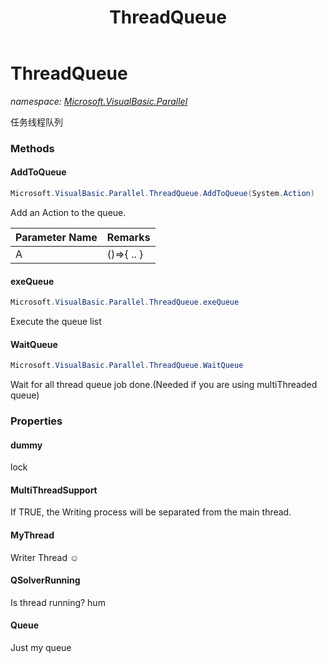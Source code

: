 ﻿---
title: ThreadQueue
---

# ThreadQueue
_namespace: [Microsoft.VisualBasic.Parallel](N-Microsoft.VisualBasic.Parallel.html)_

任务线程队列

### Methods

#### AddToQueue
```csharp
Microsoft.VisualBasic.Parallel.ThreadQueue.AddToQueue(System.Action)
```
Add an Action to the queue.

|Parameter Name|Remarks|
|--------------|-------|
|A|()=>{ .. }|


#### exeQueue
```csharp
Microsoft.VisualBasic.Parallel.ThreadQueue.exeQueue
```
Execute the queue list

#### WaitQueue
```csharp
Microsoft.VisualBasic.Parallel.ThreadQueue.WaitQueue
```
Wait for all thread queue job done.(Needed if you are using multiThreaded queue)



### Properties

#### dummy
lock
#### MultiThreadSupport
If TRUE, the Writing process will be separated from the main thread.
#### MyThread
Writer Thread ☺
#### QSolverRunning
Is thread running?
 hum
#### Queue
Just my queue

